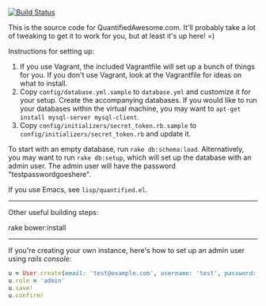 [![Build Status](https://travis-ci.org/sachac/quantified.svg?branch=master)](https://travis-ci.org/sachac/quantified)

This is the source code for QuantifiedAwesome.com. It'll probably take a lot of tweaking to get it to work for you, but at least it's up here! =)

Instructions for setting up:

1. If you use Vagrant, the included Vagrantfile will set up a bunch of things for you. If you don't use Vagrant, look at the Vagrantfile for ideas on what to install.
2. Copy `config/database.yml.sample` to `database.yml` and customize it for your setup. Create the accompanying databases. If you would like to run your databases within the virtual machine, you may want to `apt-get install mysql-server mysql-client`. 
3. Copy `config/initializers/secret_token.rb.sample` to `config/initializers/secret_token.rb` and update it.

To start with an empty database, run `rake db:schema:load`.
Alternatively, you may want to run `rake db:setup`, which will set up
the database with an admin user. The admin user will have the password
"testpasswordgoeshere".

If you use Emacs, see `lisp/quantified.el`.

----

Other useful building steps:

rake bower:install

----

If you're creating your own instance, here's how to set up an admin user using *rails console*:

```ruby
u = User.create(email: 'test@example.com', username: 'test', password: 'testpassword', password_confirmation: 'testpassword')
u.role = 'admin'
u.save!
u.confirm!
```
